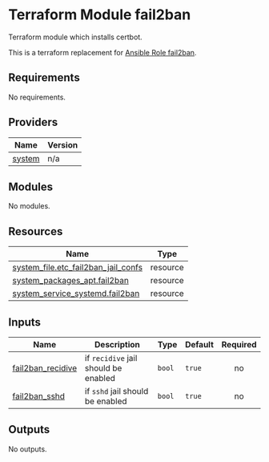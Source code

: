 # Terraform Module fail2ban

Terraform module which installs certbot.

This is a terraform replacement for [Ansible Role fail2ban](https://github.com/l-with/ansible-role-fail2ban).

<!-- BEGIN_TF_DOCS -->
## Requirements

No requirements.

## Providers

| Name | Version |
|------|---------|
| <a name="provider_system"></a> [system](#provider\_system) | n/a |

## Modules

No modules.

## Resources

| Name | Type |
|------|------|
| [system_file.etc_fail2ban_jail_confs](https://registry.terraform.io/providers/hashicorp/system/latest/docs/resources/file) | resource |
| [system_packages_apt.fail2ban](https://registry.terraform.io/providers/hashicorp/system/latest/docs/resources/packages_apt) | resource |
| [system_service_systemd.fail2ban](https://registry.terraform.io/providers/hashicorp/system/latest/docs/resources/service_systemd) | resource |

## Inputs

| Name | Description | Type | Default | Required |
|------|-------------|------|---------|:--------:|
| <a name="input_fail2ban_recidive"></a> [fail2ban\_recidive](#input\_fail2ban\_recidive) | if `recidive` jail should be enabled | `bool` | `true` | no |
| <a name="input_fail2ban_sshd"></a> [fail2ban\_sshd](#input\_fail2ban\_sshd) | if `sshd` jail should be enabled | `bool` | `true` | no |

## Outputs

No outputs.
<!-- END_TF_DOCS -->

